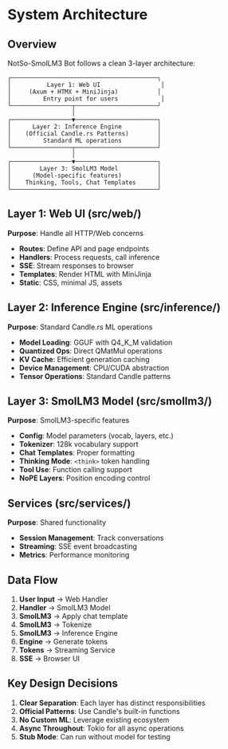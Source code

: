 # System Architecture

## Overview

NotSo-SmolLM3 Bot follows a clean 3-layer architecture:

```
┌─────────────────────────────────────────┐
│          Layer 1: Web UI                 │
│     (Axum + HTMX + MiniJinja)           │
│         Entry point for users            │
└─────────────────┬───────────────────────┘
                  │
┌─────────────────▼───────────────────────┐
│      Layer 2: Inference Engine          │
│    (Official Candle.rs Patterns)        │
│         Standard ML operations          │
└─────────────────┬───────────────────────┘
                  │
┌─────────────────▼───────────────────────┐
│        Layer 3: SmolLM3 Model           │
│      (Model-specific features)          │
│    Thinking, Tools, Chat Templates      │
└─────────────────────────────────────────┘
```

## Layer 1: Web UI (src/web/)

**Purpose**: Handle all HTTP/Web concerns

- **Routes**: Define API and page endpoints
- **Handlers**: Process requests, call inference
- **SSE**: Stream responses to browser
- **Templates**: Render HTML with MiniJinja
- **Static**: CSS, minimal JS, assets

## Layer 2: Inference Engine (src/inference/)

**Purpose**: Standard Candle.rs ML operations

- **Model Loading**: GGUF with Q4_K_M validation
- **Quantized Ops**: Direct QMatMul operations
- **KV Cache**: Efficient generation caching
- **Device Management**: CPU/CUDA abstraction
- **Tensor Operations**: Standard Candle patterns

## Layer 3: SmolLM3 Model (src/smollm3/)

**Purpose**: SmolLM3-specific features

- **Config**: Model parameters (vocab, layers, etc.)
- **Tokenizer**: 128k vocabulary support
- **Chat Templates**: Proper formatting
- **Thinking Mode**: `<think>` token handling
- **Tool Use**: Function calling support
- **NoPE Layers**: Position encoding control

## Services (src/services/)

**Purpose**: Shared functionality

- **Session Management**: Track conversations
- **Streaming**: SSE event broadcasting
- **Metrics**: Performance monitoring

## Data Flow

1. **User Input** → Web Handler
2. **Handler** → SmolLM3 Model
3. **SmolLM3** → Apply chat template
4. **SmolLM3** → Tokenize
5. **SmolLM3** → Inference Engine
6. **Engine** → Generate tokens
7. **Tokens** → Streaming Service
8. **SSE** → Browser UI

## Key Design Decisions

1. **Clear Separation**: Each layer has distinct responsibilities
2. **Official Patterns**: Use Candle's built-in functions
3. **No Custom ML**: Leverage existing ecosystem
4. **Async Throughout**: Tokio for all async operations
5. **Stub Mode**: Can run without model for testing
